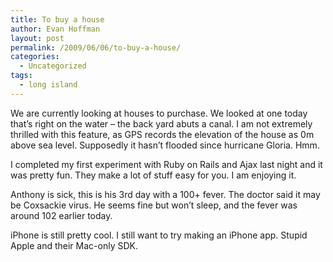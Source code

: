 ```yaml
---
title: To buy a house
author: Evan Hoffman
layout: post
permalink: /2009/06/06/to-buy-a-house/
categories:
  - Uncategorized
tags:
  - long island
---
```

We are currently looking at houses to purchase. We looked at one today that&#8217;s right on the water &#8211; the back yard abuts a canal. I am not extremely thrilled with this feature, as GPS records the elevation of the house as 0m above sea level. Supposedly it hasn&#8217;t flooded since hurricane Gloria. Hmm.

I completed my first experiment with Ruby on Rails and Ajax last night and it was pretty fun. They make a lot of stuff easy for you. I am enjoying it.

Anthony is sick, this is his 3rd day with a 100+ fever. The doctor said it may be Coxsackie virus. He seems fine but won&#8217;t sleep, and the fever was around 102 earlier today.

iPhone is still pretty cool. I still want to try making an iPhone app. Stupid Apple and their Mac-only SDK.
